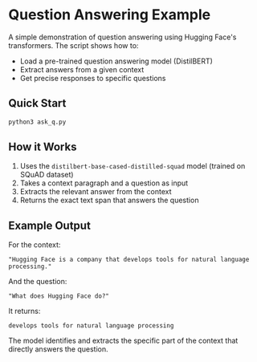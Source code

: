 # Question Answering Example

A simple demonstration of question answering using Hugging Face's transformers. The script shows how to:
- Load a pre-trained question answering model (DistilBERT)
- Extract answers from a given context
- Get precise responses to specific questions

## Quick Start

```bash
python3 ask_q.py
```

## How it Works

1. Uses the `distilbert-base-cased-distilled-squad` model (trained on SQuAD dataset)
2. Takes a context paragraph and a question as input
3. Extracts the relevant answer from the context
4. Returns the exact text span that answers the question

## Example Output

For the context:
```
"Hugging Face is a company that develops tools for natural language processing."
```

And the question:
```
"What does Hugging Face do?"
```

It returns:
```
develops tools for natural language processing
```

The model identifies and extracts the specific part of the context that directly answers the question. 